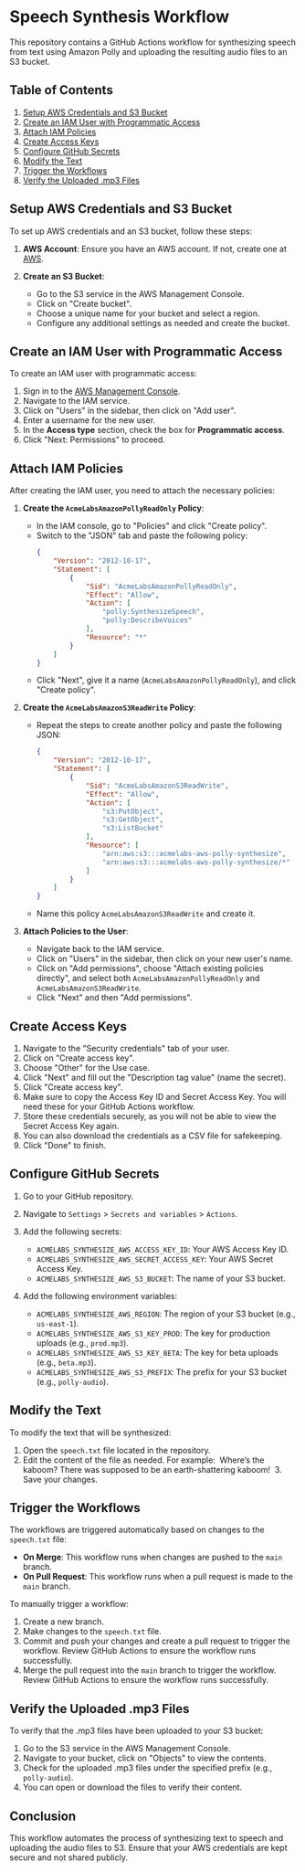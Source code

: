 # Speech Synthesis Workflow

This repository contains a GitHub Actions workflow for synthesizing speech from text using Amazon Polly and uploading the resulting audio files to an S3 bucket.

## Table of Contents
1. [Setup AWS Credentials and S3 Bucket](#setup-aws-credentials-and-s3-bucket)
2. [Create an IAM User with Programmatic Access](#create-an-iam-user-with-programmatic-access)
3. [Attach IAM Policies](#attach-iam-policies)
4. [Create Access Keys](#create-access-keys)
5. [Configure GitHub Secrets](#configure-github-secrets)
6. [Modify the Text](#modify-the-text)
7. [Trigger the Workflows](#trigger-the-workflows)
8. [Verify the Uploaded .mp3 Files](#verify-the-uploaded-mp3-files)

## Setup AWS Credentials and S3 Bucket

To set up AWS credentials and an S3 bucket, follow these steps:

1. **AWS Account**: Ensure you have an AWS account. If not, create one at [AWS](https://aws.amazon.com/).

2. **Create an S3 Bucket**:
   - Go to the S3 service in the AWS Management Console.
   - Click on "Create bucket".
   - Choose a unique name for your bucket and select a region.
   - Configure any additional settings as needed and create the bucket.

## Create an IAM User with Programmatic Access

To create an IAM user with programmatic access:

1. Sign in to the [AWS Management Console](https://aws.amazon.com/console/).
2. Navigate to the IAM service.
3. Click on "Users" in the sidebar, then click on "Add user".
4. Enter a username for the new user.
5. In the **Access type** section, check the box for **Programmatic access**.
6. Click "Next: Permissions" to proceed.

## Attach IAM Policies

After creating the IAM user, you need to attach the necessary policies:

1. **Create the `AcmeLabsAmazonPollyReadOnly` Policy**:
   - In the IAM console, go to "Policies" and click "Create policy".
   - Switch to the "JSON" tab and paste the following policy:
     ```json
     {
         "Version": "2012-10-17",
         "Statement": [
             {
                 "Sid": "AcmeLabsAmazonPollyReadOnly",
                 "Effect": "Allow",
                 "Action": [
                     "polly:SynthesizeSpeech",
                     "polly:DescribeVoices"
                 ],
                 "Resource": "*"
             }
         ]
     }
     ```
   - Click "Next", give it a name (`AcmeLabsAmazonPollyReadOnly`), and click "Create policy".

2. **Create the `AcmeLabsAmazonS3ReadWrite` Policy**:
   - Repeat the steps to create another policy and paste the following JSON:
     ```json
     {
         "Version": "2012-10-17",
         "Statement": [
             {
                 "Sid": "AcmeLabsAmazonS3ReadWrite",
                 "Effect": "Allow",
                 "Action": [
                     "s3:PutObject",
                     "s3:GetObject",
                     "s3:ListBucket"
                 ],
                 "Resource": [
                     "arn:aws:s3:::acmelabs-aws-polly-synthesize",
                     "arn:aws:s3:::acmelabs-aws-polly-synthesize/*"
                 ]
             }
         ]
     }
     ```
   - Name this policy `AcmeLabsAmazonS3ReadWrite` and create it.

3. **Attach Policies to the User**:
   - Navigate back to the IAM service.
   - Click on "Users" in the sidebar, then click on your new user's name.
   - Click on "Add permissions", choose "Attach existing policies directly", and select both `AcmeLabsAmazonPollyReadOnly` and `AcmeLabsAmazonS3ReadWrite`.
   - Click "Next" and then "Add permissions".

## Create Access Keys

1. Navigate to the "Security credentials" tab of your user.
2. Click on "Create access key".
3. Choose "Other" for the Use case.
4. Click "Next" and fill out the "Description tag value" (name the secret).
5. Click "Create access key".
6. Make sure to copy the Access Key ID and Secret Access Key. You will need these for your GitHub Actions workflow.
7. Store these credentials securely, as you will not be able to view the Secret Access Key again.
8. You can also download the credentials as a CSV file for safekeeping.
9. Click "Done" to finish.

## Configure GitHub Secrets

1. Go to your GitHub repository.
2. Navigate to `Settings` > `Secrets and variables` > `Actions`.
3. Add the following secrets:
   - `ACMELABS_SYNTHESIZE_AWS_ACCESS_KEY_ID`: Your AWS Access Key ID.
   - `ACMELABS_SYNTHESIZE_AWS_SECRET_ACCESS_KEY`: Your AWS Secret Access Key.
   - `ACMELABS_SYNTHESIZE_AWS_S3_BUCKET`: The name of your S3 bucket.

4. Add the following environment variables:
   - `ACMELABS_SYNTHESIZE_AWS_REGION`: The region of your S3 bucket (e.g., `us-east-1`).
   - `ACMELABS_SYNTHESIZE_AWS_S3_KEY_PROD`: The key for production uploads (e.g., `prod.mp3`).
   - `ACMELABS_SYNTHESIZE_AWS_S3_KEY_BETA`: The key for beta uploads (e.g., `beta.mp3`).
   - `ACMELABS_SYNTHESIZE_AWS_S3_PREFIX`: The prefix for your S3 bucket (e.g., `polly-audio`).

## Modify the Text

To modify the text that will be synthesized:

1. Open the `speech.txt` file located in the repository.
2. Edit the content of the file as needed. For example:
 Where’s the kaboom? There was supposed to be an earth-shattering kaboom!
 3. Save your changes.

## Trigger the Workflows

The workflows are triggered automatically based on changes to the `speech.txt` file:

-    **On Merge**: This workflow runs when changes are pushed to the `main` branch.
-    **On Pull Request**: This workflow runs when a pull request is made to the `main` branch.

To manually trigger a workflow:
1. Create a new branch.
2. Make changes to the `speech.txt` file.
3. Commit and push your changes and create a pull request to trigger the workflow. Review GitHub Actions to ensure the workflow runs successfully.
4. Merge the pull request into the `main` branch to trigger the workflow. Review GitHub Actions to ensure the workflow runs successfully.

## Verify the Uploaded .mp3 Files

To verify that the .mp3 files have been uploaded to your S3 bucket:

1. Go to the S3 service in the AWS Management Console.
2. Navigate to your bucket, click on "Objects" to view the contents.
3. Check for the uploaded .mp3 files under the specified prefix (e.g., `polly-audio`).
4. You can open or download the files to verify their content.

## Conclusion

This workflow automates the process of synthesizing text to speech and uploading the audio files to S3. Ensure that your AWS credentials are kept secure and not shared publicly.